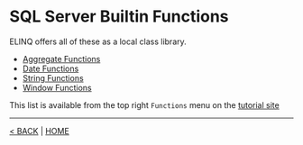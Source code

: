 # SQL Server Builtin Functions

ELINQ offers all of these as a local class library.

- [Aggregate Functions](AggregateFunctions.md)
- [Date Functions](DateFunctions.md)
- [String Functions](StringFunctions.md)
- [Window Functions](WindowFunctions.md)
<!-- - [System Functions](SystemFunctions.md) -->

This list is available from the top right `Functions` menu on the [tutorial site](https://www.sqlservertutorial.net/)

---

[< BACK](README.md) | [HOME](/)

